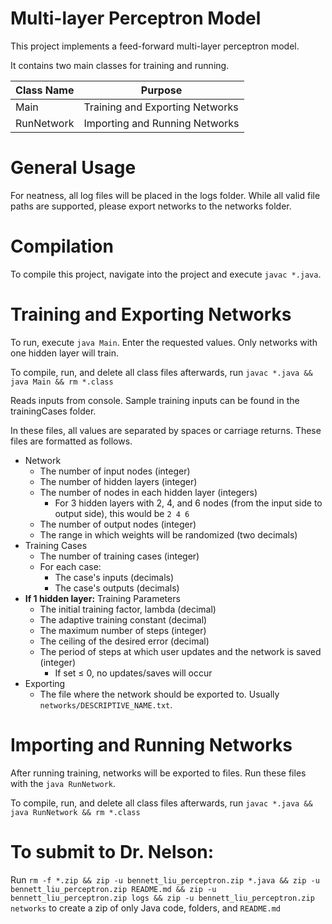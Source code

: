 # Multi-layer Perceptron Model
This project implements a feed-forward multi-layer perceptron model. 

It contains two main classes for training and running. 

Class Name       | Purpose
---------------- | -------------
Main             | Training and Exporting Networks
RunNetwork       | Importing and Running Networks

# General Usage
For neatness, all log files will be placed in the logs folder. While all valid file paths are supported, please export networks to the networks folder. 

# Compilation
To compile this project, navigate into the project and execute `javac *.java`. 

# Training and Exporting Networks
To run, execute `java Main`. Enter the requested values. Only networks with one hidden layer will train.

To compile, run, and delete all class files afterwards, run `javac *.java && java Main && rm *.class`

Reads inputs from console. Sample training inputs can be found in the trainingCases folder.

In these files, all values are separated by spaces or carriage returns. These files are formatted as follows.

*  Network
   *  The number of input nodes (integer)
   *  The number of hidden layers (integer)
   *  The number of nodes in each hidden layer (integers)
      *  For 3 hidden layers with 2, 4, and 6 nodes (from the input side to output side), this would be `2 4 6`
   *  The number of output nodes (integer)
   *  The range in which weights will be randomized (two decimals)
*  Training Cases
   *  The number of training cases (integer)
   *  For each case:
      *  The case's inputs (decimals)
      *  The case's outputs (decimals)
*  **If 1 hidden layer:** Training Parameters
   *  The initial training factor, lambda (decimal)
   *  The adaptive training constant (decimal)
   *  The maximum number of steps (integer)
   *  The ceiling of the desired error (decimal)
   *  The period of steps at which user updates and the network is saved (integer)
      *  If set ≤ 0, no updates/saves will occur
*  Exporting
   *  The file where the network should be exported to. Usually `networks/DESCRIPTIVE_NAME.txt`.

# Importing and Running Networks
After running training, networks will be exported to files. Run these files with the `java RunNetwork`.

To compile, run, and delete all class files afterwards, run `javac *.java && java RunNetwork && rm *.class`

# To submit to Dr. Nelson:
Run `rm -f *.zip && zip -u bennett_liu_perceptron.zip *.java && zip -u bennett_liu_perceptron.zip README.md && zip -u bennett_liu_perceptron.zip logs && zip -u bennett_liu_perceptron.zip networks` to create a zip of only Java code, folders, and `README.md`